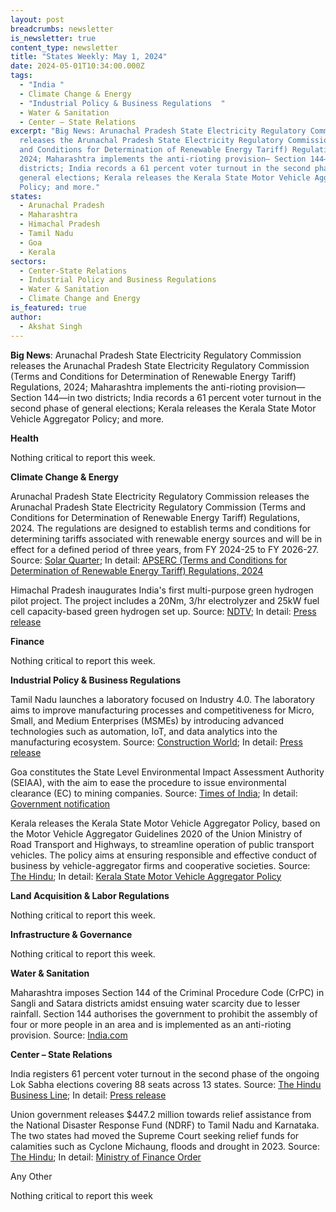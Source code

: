 ```yaml
---
layout: post
breadcrumbs: newsletter
is_newsletter: true
content_type: newsletter
title: "States Weekly: May 1, 2024"
date: 2024-05-01T10:34:00.000Z
tags:
  - "India "
  - Climate Change & Energy
  - "Industrial Policy & Business Regulations  "
  - Water & Sanitation
  - Center – State Relations 
excerpt: "Big News: Arunachal Pradesh State Electricity Regulatory Commission
  releases the Arunachal Pradesh State Electricity Regulatory Commission (Terms
  and Conditions for Determination of Renewable Energy Tariff) Regulations,
  2024; Maharashtra implements the anti-rioting provision— Section 144—in two
  districts; India records a 61 percent voter turnout in the second phase of
  general elections; Kerala releases the Kerala State Motor Vehicle Aggregator
  Policy; and more."
states:
  - Arunachal Pradesh
  - Maharashtra
  - Himachal Pradesh
  - Tamil Nadu
  - Goa
  - Kerala
sectors:
  - Center-State Relations
  - Industrial Policy and Business Regulations
  - Water & Sanitation
  - Climate Change and Energy
is_featured: true
author:
  - Akshat Singh
---
```

**Big News**: Arunachal Pradesh State Electricity Regulatory Commission releases the Arunachal Pradesh State Electricity Regulatory Commission (Terms and Conditions for Determination of Renewable Energy Tariff) Regulations, 2024; Maharashtra implements the anti-rioting provision— Section 144—in two districts; India records a 61 percent voter turnout in the second phase of general elections; Kerala releases the Kerala State Motor Vehicle Aggregator Policy; and more.



**Health** 

Nothing critical to report this week.



**Climate Change & Energy**

Arunachal Pradesh State Electricity Regulatory Commission releases the Arunachal Pradesh State Electricity Regulatory Commission (Terms and Conditions for Determination of Renewable Energy Tariff) Regulations, 2024. The regulations are designed to establish terms and conditions for determining tariffs associated with renewable energy sources and will be in effect for a defined period of three years, from FY 2024-25 to FY 2026-27. Source: [Solar Quarter](https://solarquarter.com/2024/04/26/arunachal-pradesh-initiates-new-guidelines-for-renewable-energy-tariffs-and-procurement/); In detail: [APSERC (Terms and Conditions for Determination of Renewable Energy Tariff) Regulations, 2024](https://apserc.nic.in/pdf/Regulations/32-EOG%20No.%20136%20Electrcity%20Regulatory.pdf)



Himachal Pradesh inaugurates India's first multi-purpose green hydrogen pilot project. The project includes a 20Nm, 3/hr electrolyzer and 25kW fuel cell capacity-based green hydrogen set up. Source: [NDTV](https://www.ndtv.com/india-news/indias-first-multi-purpose-green-hydrogen-pilot-project-inaugurated-5514924); In detail: [Press release](https://sjvn.nic.in/latest-updates-detail/2091/120)



**Finance**

Nothing critical to report this week.



**Industrial Policy & Business Regulations**  

Tamil Nadu launches a laboratory focused on Industry 4.0. The laboratory aims to improve manufacturing processes and competitiveness for Micro, Small, and Medium Enterprises (MSMEs) by introducing advanced technologies such as automation, IoT, and data analytics into the manufacturing ecosystem. Source: [Construction World](https://www.constructionworld.in/policy-updates-and-economic-news/tamil-nadu-launches-industry-4.0-lab-for-msmes/54167); In detail: [Press release](https://ifactory.c4i4.org/trichy/)



Goa constitutes the State Level Environmental Impact Assessment Authority (SEIAA), with the aim to ease the procedure to issue environmental clearance (EC) to mining companies. Source: [Times of India](https://timesofindia.indiatimes.com/city/goa/green-clearance-for-mining-firms-to-be-hastened/articleshow/109654365.cms); In detail: [Government notification](https://acrobat.adobe.com/id/urn:aaid:sc:VA6C2:005f38ba-e203-4dc9-9733-dcdf7179abde)



Kerala releases the Kerala State Motor Vehicle Aggregator Policy, based on the Motor Vehicle Aggregator Guidelines 2020 of the Union Ministry of Road Transport and Highways, to streamline operation of public transport vehicles. The policy aims at ensuring responsible and effective conduct of business by vehicle-aggregator firms and cooperative societies. Source: [The Hindu](https://www.thehindu.com/news/national/kerala/kerala-formulates-motor-vehicle-aggregator-policy/article68098607.ece); In detail: [Kerala State Motor Vehicle Aggregator Policy](https://mvd.kerala.gov.in/sites/default/files/Downloads/SSG%201%202_merged.pdf)



**Land Acquisition & Labor Regulations**  

Nothing critical to report this week.



**Infrastructure & Governance**

Nothing critical to report this week.



**Water & Sanitation**

Maharashtra imposes Section 144 of the Criminal Procedure Code (CrPC) in Sangli and Satara districts amidst ensuing water scarcity due to lesser rainfall. Section 144 authorises the government to prohibit the assembly of four or more people in an area and is implemented as an anti-rioting provision. Source: [India.com](https://www.india.com/maharashtra/maharashtra-water-crisis-section-144-imposed-in-sangli-satara-districts-to-stop-water-theft-check-full-list-of-restrictions-6877103/)



**Center – State Relations** 

India registers 61 percent voter turnout in the second phase of the ongoing Lok Sabha elections covering 88 seats across 13 states. Source: [The Hindu Business Line](https://www.thehindubusinessline.com/news/elections/ls-elections-phase-2-jammu-west-bengal-assam-karnataka-rajasthan-chhattisgarh-record-over-50-voter-turnout-till-3-pm/article68109080.ece); In detail: [Press release](https://pib.gov.in/PressReleaseIframePage.aspx?PRID=2018984)



Union government releases $447.2 million towards relief assistance from the National Disaster Response Fund (NDRF) to Tamil Nadu and Karnataka. The two states had moved the Supreme Court seeking relief funds for calamities such as Cyclone Michaung, floods and drought in 2023. Source: [The Hindu](https://www.thehindu.com/news/national/centre-releases-disaster-relief-funds-for-karnataka-and-tamil-nadu/article68114958.ece); In detail: [Ministry of Finance Order](https://www.deccanherald.com/india/karnataka/centre-releases-rs-3454-crore-drought-relief-fund-to-karnataka-2997595)

Any Other

Nothing critical to report this week
